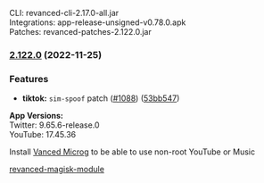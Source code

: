 CLI: revanced-cli-2.17.0-all.jar  
Integrations: app-release-unsigned-v0.78.0.apk  
Patches: revanced-patches-2.122.0.jar  

### [2.122.0](https://github.com/revanced/revanced-patches/compare/v2.121.0...v2.122.0) (2022-11-25)
### Features
* **tiktok:** `sim-spoof` patch ([#1088](https://github.com/revanced/revanced-patches/issues/1088)) ([53bb547](https://github.com/revanced/revanced-patches/commit/53bb547cc1003859f1d42db819a897e120b17fbe))

  
**App Versions:**  
Twitter: 9.65.6-release.0  
YouTube: 17.45.36  

Install [Vanced Microg](https://github.com/TeamVanced/VancedMicroG/releases) to be able to use non-root YouTube or Music  

[revanced-magisk-module](https://github.com/j-hc/revanced-magisk-module)  
